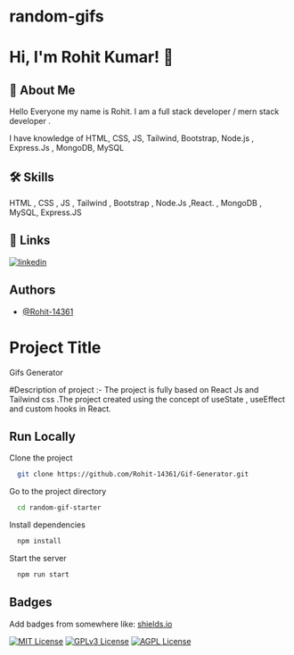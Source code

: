 # random-gifs

# Hi, I'm Rohit Kumar! 👋


## 🚀 About Me
Hello Everyone my name is Rohit. I am a full stack developer / mern stack developer .

I have  knowledge of HTML, CSS, JS, Tailwind, Bootstrap, Node.js , Express.Js , MongoDB, MySQL

## 🛠 Skills
HTML , CSS , JS , Tailwind , Bootstrap , Node.Js ,React. , MongoDB , MySQL, Express.JS
## 🔗 Links

[![linkedin](https://img.shields.io/badge/linkedin-0A66C2?style=for-the-badge&logo=linkedin&logoColor=white)](https://www.linkedin.com/in/rohit-kumar-937b752b4/)



## Authors

- [@Rohit-14361](https://www.github.com/Rohit-14361)


# Project Title

Gifs Generator

#Description of project :-
 The project is fully based on React Js and Tailwind css .The project  created using the concept of useState , useEffect and custom hooks in React. 
## Run Locally

Clone the project

```bash
  git clone https://github.com/Rohit-14361/Gif-Generator.git
```

Go to the project directory

```bash
  cd random-gif-starter
```

Install dependencies

```bash
  npm install
```

Start the server

```bash
  npm run start
```


## Badges

Add badges from somewhere like: [shields.io](https://shields.io/)

[![MIT License](https://img.shields.io/badge/License-MIT-green.svg)](https://choosealicense.com/licenses/mit/)
[![GPLv3 License](https://img.shields.io/badge/License-GPL%20v3-yellow.svg)](https://opensource.org/licenses/)
[![AGPL License](https://img.shields.io/badge/license-AGPL-blue.svg)](http://www.gnu.org/licenses/agpl-3.0)

